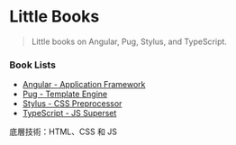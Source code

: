 # Little Books

> Little books on Angular, Pug, Stylus, and TypeScript.

### Book Lists
* [Angular - Application Framework](https://github.com/Shyam-Chen/Little-Books/blob/master/Angular/README.md)
* [Pug - Template Engine](https://github.com/Shyam-Chen/Little-Books/blob/master/Pug.md)
* [Stylus - CSS Preprocessor](https://github.com/Shyam-Chen/Little-Books/blob/master/Stylus.md)
* [TypeScript - JS Superset](https://github.com/Shyam-Chen/Little-Books/blob/master/TypeScript.md)

底層技術：HTML、CSS 和 JS
